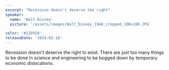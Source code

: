 ```yaml
---
excerpt: "Recession doesn't deserve the right"
speaker:
  name: 'Walt Disney'
  picture: '/assets/images/Walt_Disney_1946_cropped_100x100.JPG'

color: '#128910'
releaseDate: '2024-02-16'
---
```

Recession doesn't deserve the right to exist. There are just too many things to be done in science and engineering to be bogged down by temporary economic dislocations.
